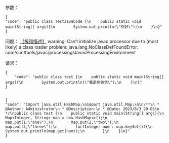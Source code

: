 参数：

    {
    "code": "public class TestJavaCode {\n    public static void main(String[] args){\n        System.out.println(\"你好\");\n    }\n}"
    }

问题：
[【报错描述】](https://blog.csdn.net/gongxifacai_believe/article/details/121729882)
warning: Can’t initialize javac processor due to (most likely) a class loader problem: java.lang.NoClassDefFoundError: com/sun/tools/javac/processing/JavacProcessingEnvironment


请求：
    
    {
        "code": "public class test {\n    public static void main(String[] args){\n        System.out.println(\"我是你爸爸\");\n    }\n}"
    }


    {
    "code": "import java.util.HashMap;\nimport java.util.Map;\n\n/**\n * @Author: Administrator\n * @Description:\n * @Date: 2023/8/3 20:03\n */\npublic class test {\n    public static void main(String[] args){\n        Map<Integer, String> map = new HashMap<>();\n        map.put(1,\"one\");\n        map.put(2,\"two\");\n        map.put(3,\"three\");\n        for(Integer num : map.keySet()){\n            System.out.println(map.get(num));\n        }\n    }\n}"
    }


